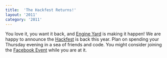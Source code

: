```yaml
---
title:  'The Hackfest Returns!'
layout: '2011'
category: '2011'
---
```

You love it, you want it back, and [Engine Yard] is making it happen! We are happy to announce the [Hackfest] is back this year. Plan on spending your Thursday evening in a sea of friends and code. You might consider joining the [Facebook Event] while you are at it.

  [Engine Yard]: http://mtnwestrubyconf.org/2011/sponsors#engineyard
  [Hackfest]: http://mtnwestrubyconf.org/2011/hackfest
  [Facebook Event]: http://www.facebook.com/event.php?eid=188295307872334
